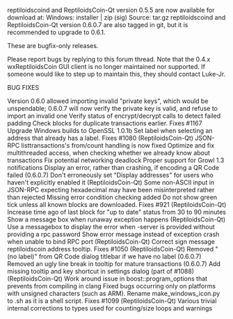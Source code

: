 reptiloidscoind and ReptiloidsCoin-Qt version 0.5.5 are now available for download at:
Windows: installer | zip (sig)
Source: tar.gz
reptiloidscoind and ReptiloidsCoin-Qt version 0.6.0.7 are also tagged in git, but it is recommended to upgrade to 0.6.1.

These are bugfix-only releases.

Please report bugs by replying to this forum thread. Note that the 0.4.x wxReptiloidsCoin GUI client is no longer maintained nor supported. If someone would like to step up to maintain this, they should contact Luke-Jr.

BUG FIXES

Version 0.6.0 allowed importing invalid "private keys", which would be unspendable; 0.6.0.7 will now verify the private key is valid, and refuse to import an invalid one
Verify status of encrypt/decrypt calls to detect failed padding
Check blocks for duplicate transactions earlier. Fixes #1167
Upgrade Windows builds to OpenSSL 1.0.1b
Set label when selecting an address that already has a label. Fixes #1080 (ReptiloidsCoin-Qt)
JSON-RPC listtransactions's from/count handling is now fixed
Optimize and fix multithreaded access, when checking whether we already know about transactions
Fix potential networking deadlock
Proper support for Growl 1.3 notifications
Display an error, rather than crashing, if encoding a QR Code failed (0.6.0.7)
Don't erroneously set "Display addresses" for users who haven't explicitly enabled it (ReptiloidsCoin-Qt)
Some non-ASCII input in JSON-RPC expecting hexadecimal may have been misinterpreted rather than rejected
Missing error condition checking added
Do not show green tick unless all known blocks are downloaded. Fixes #921 (ReptiloidsCoin-Qt)
Increase time ago of last block for "up to date" status from 30 to 90 minutes
Show a message box when runaway exception happens (ReptiloidsCoin-Qt)
Use a messagebox to display the error when -server is provided without providing a rpc password
Show error message instead of exception crash when unable to bind RPC port (ReptiloidsCoin-Qt)
Correct sign message reptiloidscoin address tooltip. Fixes #1050 (ReptiloidsCoin-Qt)
Removed "(no label)" from QR Code dialog titlebar if we have no label (0.6.0.7)
Removed an ugly line break in tooltip for mature transactions (0.6.0.7)
Add missing tooltip and key shortcut in settings dialog (part of #1088) (ReptiloidsCoin-Qt)
Work around issue in boost::program_options that prevents from compiling in clang
Fixed bugs occurring only on platforms with unsigned characters (such as ARM).
Rename make_windows_icon.py to .sh as it is a shell script. Fixes #1099 (ReptiloidsCoin-Qt)
Various trivial internal corrections to types used for counting/size loops and warnings
